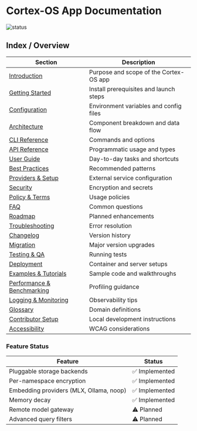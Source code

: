 # Cortex-OS App Documentation

![status](https://img.shields.io/badge/status-alpha-orange)

## Index / Overview

| Section | Description |
| --- | --- |
| [Introduction](./introduction.md) | Purpose and scope of the Cortex-OS app |
| [Getting Started](./getting-started.md) | Install prerequisites and launch steps |
| [Configuration](./configuration.md) | Environment variables and config files |
| [Architecture](./architecture.md) | Component breakdown and data flow |
| [CLI Reference](./cli.md) | Commands and options |
| [API Reference](./api.md) | Programmatic usage and types |
| [User Guide](./user-guide.md) | Day-to-day tasks and shortcuts |
| [Best Practices](./best-practices.md) | Recommended patterns |
| [Providers & Setup](./providers.md) | External service configuration |
| [Security](./security.md) | Encryption and secrets |
| [Policy & Terms](./policy-terms.md) | Usage policies |
| [FAQ](./faq.md) | Common questions |
| [Roadmap](./roadmap.md) | Planned enhancements |
| [Troubleshooting](./troubleshooting.md) | Error resolution |
| [Changelog](./changelog.md) | Version history |
| [Migration](./migration.md) | Major version upgrades |
| [Testing & QA](./testing.md) | Running tests |
| [Deployment](./deployment.md) | Container and server setups |
| [Examples & Tutorials](./examples.md) | Sample code and walkthroughs |
| [Performance & Benchmarking](./performance.md) | Profiling guidance |
| [Logging & Monitoring](./logging.md) | Observability tips |
| [Glossary](./glossary.md) | Domain definitions |
| [Contributor Setup](./contributor-setup.md) | Local development instructions |
| [Accessibility](./accessibility.md) | WCAG considerations |

### Feature Status

| Feature | Status |
| --- | --- |
| Pluggable storage backends | ✅ Implemented |
| Per-namespace encryption | ✅ Implemented |
| Embedding providers (MLX, Ollama, noop) | ✅ Implemented |
| Memory decay | ✅ Implemented |
| Remote model gateway | ⚠️ Planned |
| Advanced query filters | ⚠️ Planned |
